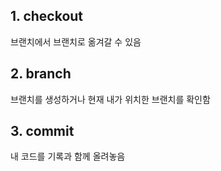 ## 1. checkout

 브랜치에서 브랜치로 옮겨갈 수 있음

## 2. branch

 브랜치를 생성하거나 현재 내가 위치한 브랜치를 확인함

## 3. commit

 내 코드를 기록과 함께 올려놓음
